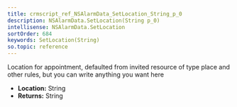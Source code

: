 ```yaml
---
title: crmscript_ref_NSAlarmData_SetLocation_String_p_0
description: NSAlarmData.SetLocation(String p_0)
intellisense: NSAlarmData.SetLocation
sortOrder: 684
keywords: SetLocation(String)
so.topic: reference
---
```



Location for appointment, defaulted from invited resource of type place and other rules, but you can write anything you want here



* **Location:** String
* **Returns:** String



